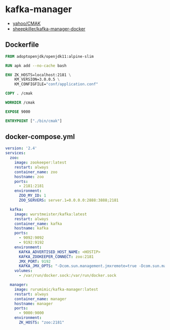 # kafka-manager

- [yahoo/CMAK](https://github.com/yahoo/CMAK)
- [sheepkiller/kafka-manager-docker](https://github.com/sheepkiller/kafka-manager-docker)

## Dockerfile

```Dockerfile
FROM adoptopenjdk/openjdk11:alpine-slim

RUN apk add --no-cache bash

ENV ZK_HOSTS=localhost:2181 \
    KM_VERSION=3.0.0.5 \
    KM_CONFIGFILE="conf/application.conf"

COPY . /cmak

WORKDIR /cmak

EXPOSE 9000

ENTRYPOINT ["./bin/cmak"]

```

## docker-compose.yml

```yml
version: '2.4'
services:
  zoo:
    image: zookeeper:latest
    restart: always
    container_name: zoo
    hostname: zoo
    ports:
      - 2181:2181
    environment:
      ZOO_MY_ID: 1
      ZOO_SERVERS: server.1=0.0.0.0:2888:3888;2181

  kafka:
    image: wurstmeister/kafka:latest
    restart: always
    container_name: kafka
    hostname: kafka
    ports:
      - 9092:9092
      - 9192:9192
    environment:
      KAFKA_ADVERTISED_HOST_NAME: <HOSTIP>
      KAFKA_ZOOKEEPER_CONNECT: zoo:2181
      JMX_PORT: 9192
      KAFKA_JMX_OPTS: "-Dcom.sun.management.jmxremote=true -Dcom.sun.management.jmxremote.authenticate=false -Dcom.sun.management.jmxremote.ssl=false -Djava.rmi.server.hostname=kafka -Djava.net.preferIPv4Stack=true"
    volumes:
      - /var/run/docker.sock:/var/run/docker.sock

  manager:
    image: rurumimic/kafka-manager:latest
    restart: always
    container_name: manager
    hostname: manager
    ports:
      - 9000:9000
    environment:
      ZK_HOSTS: "zoo:2181"
```
